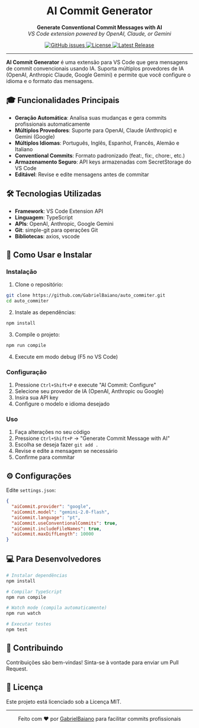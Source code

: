 <h1 align="center">AI Commit Generator</h1>

<p align="center">
  <strong>Generate Conventional Commit Messages with AI</strong><br>
  <em>VS Code extension powered by OpenAI, Claude, or Gemini</em>
</p>

<p align="center">
  <a href="https://github.com/yourusername/auto_commiter/issues">
    <img src="https://img.shields.io/github/issues/yourusername/auto_commiter" alt="GitHub issues">
  </a>
  <a href="https://github.com/yourusername/auto_commiter/blob/main/LICENSE">
    <img src="https://img.shields.io/github/license/yourusername/auto_commiter" alt="License">
  </a>
  <a href="https://github.com/yourusername/auto_commiter/releases">
    <img src="https://img.shields.io/github/v/release/yourusername/auto_commiter" alt="Latest Release">
  </a>
</p>

---

**AI Commit Generator** é uma extensão para VS Code que gera mensagens de commit convencionais usando IA. Suporta múltiplos provedores de IA (OpenAI, Anthropic Claude, Google Gemini) e permite que você configure o idioma e o formato das mensagens.

## 🎓 Funcionalidades Principais

* **Geração Automática**: Analisa suas mudanças e gera commits profissionais automaticamente
* **Múltiplos Provedores**: Suporte para OpenAI, Claude (Anthropic) e Gemini (Google)
* **Múltiplos Idiomas**: Português, Inglês, Espanhol, Francês, Alemão e Italiano
* **Conventional Commits**: Formato padronizado (feat:, fix:, chore:, etc.)
* **Armazenamento Seguro**: API keys armazenadas com SecretStorage do VS Code
* **Editável**: Revise e edite mensagens antes de commitar

## 🛠️ Tecnologias Utilizadas

* **Framework**: VS Code Extension API
* **Linguagem**: TypeScript
* **APIs**: OpenAI, Anthropic, Google Gemini
* **Git**: simple-git para operações Git
* **Bibliotecas**: axios, vscode

## 📖 Como Usar e Instalar

### Instalação

1. Clone o repositório:
```bash
git clone https://github.com/GabrielBaiano/auto_commiter.git
cd auto_commiter
```

2. Instale as dependências:
```bash
npm install
```

3. Compile o projeto:
```bash
npm run compile
```

4. Execute em modo debug (F5 no VS Code)

### Configuração

1. Pressione `Ctrl+Shift+P` e execute "AI Commit: Configure"
2. Selecione seu provedor de IA (OpenAI, Anthropic ou Google)
3. Insira sua API key
4. Configure o modelo e idioma desejado

### Uso

1. Faça alterações no seu código
2. Pressione `Ctrl+Shift+P` → "Generate Commit Message with AI"
3. Escolha se deseja fazer `git add .`
4. Revise e edite a mensagem se necessário
5. Confirme para commitar

## ⚙️ Configurações

Edite `settings.json`:

```json
{
  "aiCommit.provider": "google",
  "aiCommit.model": "gemini-2.0-flash",
  "aiCommit.language": "pt",
  "aiCommit.useConventionalCommits": true,
  "aiCommit.includeFileNames": true,
  "aiCommit.maxDiffLength": 10000
}
```

## 💻 Para Desenvolvedores

```bash
# Instalar dependências
npm install

# Compilar TypeScript
npm run compile

# Watch mode (compila automaticamente)
npm run watch

# Executar testes
npm test
```

## 🤝 Contribuindo

Contribuições são bem-vindas! Sinta-se à vontade para enviar um Pull Request.

## 📄 Licença

Este projeto está licenciado sob a Licença MIT.

---

<p align="center">
  Feito com ❤️ por <a href="https://github.com/GabrielBaiano" target="_blank">GabrielBaiano</a> para facilitar commits profissionais
</p>
